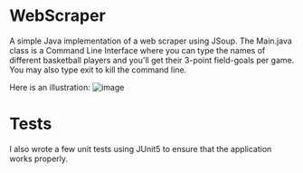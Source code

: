 # WebScraper
A simple Java implementation of a web scraper using JSoup. The Main.java class is a Command Line Interface where you can type the names of different basketball players and you'll get their 3-point field-goals per game. You may also type exit to kill the command line.

Here is an illustration:
![image](https://user-images.githubusercontent.com/73250708/121774018-18f69e00-cb80-11eb-90ac-7bfe9ad549b1.png)

# Tests
I also wrote a few unit tests using JUnit5 to ensure that the application works properly.
